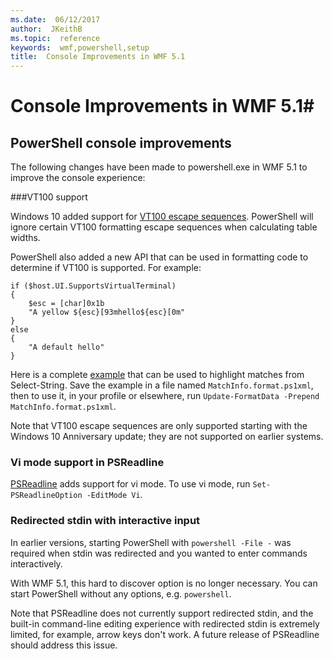 ```yaml
---
ms.date:  06/12/2017
author:  JKeithB
ms.topic:  reference
keywords:  wmf,powershell,setup
title:  Console Improvements in WMF 5.1
---
```


# Console Improvements in WMF 5.1#

## PowerShell console improvements

The following changes have been made to powershell.exe in WMF 5.1 to improve the console experience:

###VT100 support

Windows 10 added support for [VT100 escape sequences](https://msdn.microsoft.com/en-us/library/windows/desktop/mt638032(v=vs.85).aspx).
PowerShell will ignore certain VT100 formatting escape sequences when calculating table widths.

PowerShell also added a new API that can be used in formatting code to determine if VT100 is supported.
For example:

```
if ($host.UI.SupportsVirtualTerminal)
{
    $esc = [char]0x1b
    "A yellow ${esc}[93mhello${esc}[0m"
}
else
{
    "A default hello"
}
```
Here is a complete [example](https://gist.github.com/lzybkr/dcb973dccd54900b67783c48083c28f7) that can be used to highlight matches from Select-String.
Save the example in a file named `MatchInfo.format.ps1xml`, then to use it, in your profile or elsewhere, run `Update-FormatData -Prepend MatchInfo.format.ps1xml`.

Note that VT100 escape sequences are only supported starting with the Windows 10 Anniversary update;
they are not supported on earlier systems.

### Vi mode support in PSReadline

[PSReadline](https://github.com/lzybkr/PSReadLine) adds support for vi mode. To use vi mode, run `Set-PSReadlineOption -EditMode Vi`.

### Redirected stdin with interactive input

In earlier versions, starting PowerShell with `powershell -File -` was required when stdin was redirected and
you wanted to enter commands interactively.

With WMF 5.1, this hard to discover option is no longer necessary.
You can start PowerShell without any options, e.g. `powershell`.

Note that PSReadline does not currently support redirected stdin, and the built-in command-line editing experience with redirected
stdin is extremely limited, for example, arrow keys don't work.
A future release of PSReadline should address this issue.